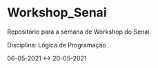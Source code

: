 # Workshop_Senai

Repositório para a semana de Workshop do Senai.

Disciplina: Lógica de Programação

06-05-2021 <-> 20-05-2021
